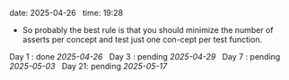 date: 2025-04-26  
time: 19:28  

- So probably the best rule is that you should minimize the number of asserts per concept and test just one con-cept per test function.
  

Day 1 : done *2025-04-26*  
Day 3 : pending *2025-04-29*  
Day 7 : pending *2025-05-03*  
Day 21: pending *2025-05-17*